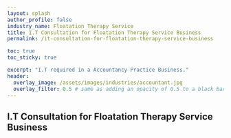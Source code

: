 ```yaml
---
layout: splash 
author_profile: false 
industry_name: Floatation Therapy Service
title: I.T Consultation for Floatation Therapy Service Business
permalink: /it-consultation-for-floatation-therapy-service-business

toc: true
toc_sticky: true

excerpt: "I.T required in a Accountancy Practice Business."
header:
  overlay_image: /assets/images/industries/accountant.jpg
  overlay_filter: 0.5 # same as adding an opacity of 0.5 to a black background
---
```


## I.T Consultation for Floatation Therapy Service Business